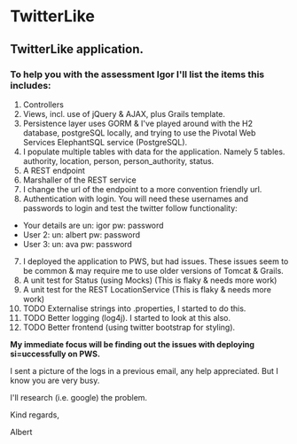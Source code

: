 # TwitterLike
## TwitterLike application.

### To help you with the assessment Igor I'll list the items this includes:

1.  Controllers
2.  Views, incl. use of jQuery & AJAX, plus Grails template.
3.  Persistence layer uses GORM & I've played around with the H2 database, postgreSQL locally, and trying to use the Pivotal Web Services ElephantSQL service (PostgreSQL).
4.  I populate multiple tables with data for the application. Namely 5 tables. authority, location, person, person_authority, status.
4.  A REST endpoint
5.  Marshaller of the REST service
6.  I change the url of the endpoint to a more convention friendly url.
6.  Authentication with login. You will need these usernames and passwords to login and test the twitter follow functionality:
  - Your details are un: igor pw: password
  - User 2: un: albert pw: password
  - User 3: un: ava pw: password
7.  I deployed the application to PWS, but had issues. These issues seem to be common & may require me to use older versions of Tomcat & Grails.
8.  A unit test for Status (using Mocks) (This is flaky & needs more work)
9.  A unit test for the REST LocationService (This is flaky & needs more work)
10.  TODO Externalise strings into .properties, I started to do this.
11.  TODO Better logging (log4j). I started to look at this also.
12.  TODO Better frontend (using twitter bootstrap for styling).

**My immediate focus will be finding out the issues with deploying si=uccessfully on PWS.**

I sent a picture of the logs in a previous email, any help appreciated. But I know you are very busy.

I'll research (i.e. google) the problem.

Kind regards,

Albert
